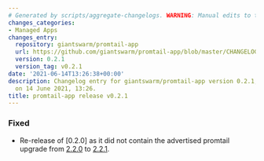 ```yaml
---
# Generated by scripts/aggregate-changelogs. WARNING: Manual edits to this files will be overwritten.
changes_categories:
- Managed Apps
changes_entry:
  repository: giantswarm/promtail-app
  url: https://github.com/giantswarm/promtail-app/blob/master/CHANGELOG.md#021---2021-06-14
  version: 0.2.1
  version_tag: v0.2.1
date: '2021-06-14T13:26:38+00:00'
description: Changelog entry for giantswarm/promtail-app version 0.2.1, published
  on 14 June 2021, 13:26.
title: promtail-app release v0.2.1
---
```


### Fixed
- Re-release of [0.2.0] as it did not contain the advertised promtail upgrade from [2.2.0](https://github.com/grafana/loki/releases/tag/v2.2.0) to [2.2.1](https://github.com/grafana/loki/releases/tag/v2.2.1).
